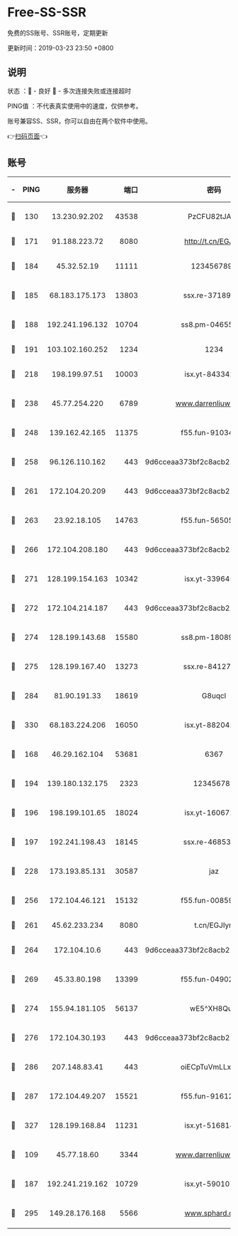 # Free-SS-SSR

免费的SS账号、SSR账号，定期更新

更新时间：2019-03-23 23:50 +0800

## 说明

状态     ：🙂 - 良好 🙁 - 多次连接失败或连接超时

PING值   ：不代表真实使用中的速度，仅供参考。

账号兼容SS、SSR，你可以自由在两个软件中使用。

👉[扫码页面](https://liesauer.github.io/Free-SS-SSR/)👈

## 账号

|-|PING|服务器|端口|密码|加密方式|区域|
|:----:|:----:|:-----:|-----:|:----:|:----:|:----:|
|🙂|130|13.230.92.202|43538|PzCFU82tJAdZ|aes-256-cfb|JP|
|🙂|171|91.188.223.72|8080|http://t.cn/EGJIyrl|rc4-md5|RU|
|🙂|184|45.32.52.19|11111|1234567890|aes-256-cfb|JP|
|🙂|185|68.183.175.173|13803|ssx.re-37189274|aes-256-cfb|US|
|🙂|188|192.241.196.132|10704|ss8.pm-04655152|aes-256-cfb|US|
|🙂|191|103.102.160.252|1234|1234|rc4-md5|JP|
|🙂|218|198.199.97.51|10003|isx.yt-84334223|aes-256-cfb|US|
|🙂|238|45.77.254.220|6789|www.darrenliuwei.com|aes-256-cfb|SG|
|🙂|248|139.162.42.165|11375|f55.fun-91034656|aes-256-cfb|SG|
|🙂|258|96.126.110.162|443|9d6cceaa373bf2c8acb22e60b6a58be6|aes-256-cfb|US|
|🙂|261|172.104.20.209|443|9d6cceaa373bf2c8acb22e60b6a58be6|aes-256-cfb|US|
|🙂|263|23.92.18.105|14763|f55.fun-56505886|aes-256-cfb|US|
|🙂|266|172.104.208.180|443|9d6cceaa373bf2c8acb22e60b6a58be6|aes-256-cfb|US|
|🙂|271|128.199.154.163|10342|isx.yt-33964532|aes-256-cfb|SG|
|🙂|272|172.104.214.187|443|9d6cceaa373bf2c8acb22e60b6a58be6|aes-256-cfb|US|
|🙂|274|128.199.143.68|15580|ss8.pm-18089615|aes-256-cfb|SG|
|🙂|275|128.199.167.40|13273|ssx.re-84127043|aes-256-cfb|SG|
|🙂|284|81.90.191.33|18619|G8uqcl|aes-256-cfb|US|
|🙂|330|68.183.224.206|16050|isx.yt-88204279|aes-256-cfb|SG|
|🙂|168|46.29.162.104|53681|6367|aes-128-ctr|RU|
|🙂|194|139.180.132.175|2323|123456789|aes-256-cfb|SG|
|🙂|196|198.199.101.65|18024|isx.yt-16067242|aes-256-cfb|US|
|🙂|197|192.241.198.43|18145|ssx.re-46853856|aes-256-cfb|US|
|🙂|228|173.193.85.131|30587|jaz|aes-256-cfb|US|
|🙂|256|172.104.46.121|15132|f55.fun-00859364|aes-256-cfb|SG|
|🙂|261|45.62.233.234|8080|t.cn/EGJIyrl|rc4-md5|CA|
|🙂|264|172.104.10.6|443|9d6cceaa373bf2c8acb22e60b6a58be6|aes-256-cfb|US|
|🙂|269|45.33.80.198|13399|f55.fun-04902399|aes-256-cfb|US|
|🙂|274|155.94.181.105|56137|wE5^XH8Quw|aes-256-cfb|US|
|🙂|276|172.104.30.193|443|9d6cceaa373bf2c8acb22e60b6a58be6|aes-256-cfb|US|
|🙂|286|207.148.83.41|443|oiECpTuVmLLxk4Ts|aes-256-cfb|AU|
|🙂|287|172.104.49.207|15521|f55.fun-91612366|aes-256-cfb|SG|
|🙂|327|128.199.168.84|11231|isx.yt-51681488|aes-256-cfb|SG|
|🙁|109|45.77.18.60|3344|www.darrenliuwei.com|aes-256-cfb|JP|
|🙁|187|192.241.219.162|10729|isx.yt-59010753|aes-256-cfb|US|
|🙁|295|149.28.176.168|5566|www.sphard.com|aes-256-cfb|AU|
